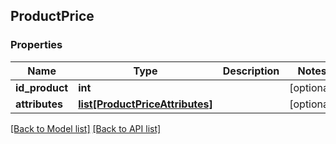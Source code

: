 ## ProductPrice

### Properties
Name | Type | Description | Notes
------------ | ------------- | ------------- | -------------
**id_product** | **int** |  | [optional] 
**attributes** | [**list[ProductPriceAttributes]**](#ProductPriceAttributes) |  | [optional] 

[[Back to Model list]](#documentation-for-models) [[Back to API list]](#documentation-for-api-endpoints)


